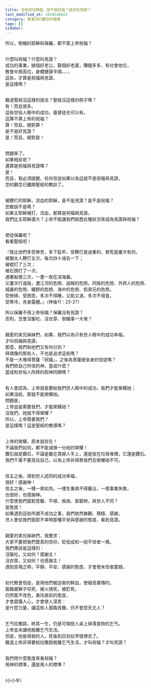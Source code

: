 ```yaml
---
title: 沒有成功興盛，就不是祝福？就沒有見證？
last_modified_at: 1610548822
category: 教會流行觀念的偏差
tags: []
sidebar: 
---
```


<p>所以，倒楣的耶穌和保羅，都不蒙上帝祝福？</p>
<p><br/>
什麼叫祝福？什麼叫見證？<br/>
成功的事業，嫁個好老公，娶個好老婆，賺錢多多，有社會地位，<br/>
教會中居高位，身體健康平順，、、、<br/>
這些，才算是祝福與見證，<br/>
是這樣嗎？</p>
<p><br/>
難道聖經沒這樣的說法？聖經沒這樣的例子嗎？<br/>
有！而且很多。<br/>
這些世俗人眼中的成功，基督徒也可以有。<br/>
這算不算上帝的祝福？<br/>
算！而且，絕對算！<br/>
是不是好見證？<br/>
是！而且，絕對是！</p>
<p><br/>
問題來了。<br/>
如果相反呢？<br/>
還算是祝福與見證嗎？<br/>
是！<br/>
而且，我必須提醒，任何信徒如果以為這就不是祝福與見證，<br/>
您的觀念已離開聖經的教訓了。</p>
<p><br/>
被鞭打的耶穌，流血的耶穌，是不是見證？是不是祝福？<br/>
您敢說不是嗎？<br/>
如果主耶穌被打、流血，都算是祝福與見證，<br/>
我們比主耶穌還大？上帝不能讓我們經歷此種狀況來成為見證與祝福？</p>
<p><br/>
使徒保羅呢？<br/>
看看聖經吧！</p>
<p>『我比他們多受勞苦，多下監牢，受鞭打是過重的，冒死是屢次有的。<br/>
被猶太人鞭打五次，每次四十減去一下；<br/>
被棍打了三次；<br/>
被石頭打了一次，<br/>
遇著船壞三次，一晝一夜在深海裏。<br/>
又屢次行遠路，遭江河的危險、盜賊的危險，同族的危險、外邦人的危險、<br/>
城裏的危險、曠野的危險、海中的危險、假弟兄的危險。<br/>
受勞碌、受困苦，多次不得睡，又飢又渴，多次不得食，<br/>
受寒冷，赤身露體。』（林後11：23-27）</p>
<p>所以保羅不得上帝祝福？保羅沒有見證？<br/>
否則，怎會沒飯吃、沒衣穿、倒楣事一大堆？</p>
<p><br/>
親愛的弟兄姊妹們，如果，我們以為只有世人眼中的成功幸福，<br/>
才叫祝福與見證，<br/>
那麼，我們和他們又有何分別？<br/>
拜偶像的那些人，不也是追求這些嗎？<br/>
不是一大堆得菩薩「祝福」，之後為菩薩塑金身的信徒嗎？<br/>
我們把自己所信的神，當成什麼？<br/>
當成和世俗人所拜的假神同類嗎？</p>
<p><br/>
有人會認為，上帝就是要給我們世人眼中的成功，我們才能榮耀祂；<br/>
如果沒給，那就不能榮耀祂。<br/>
問題是，<br/>
上帝豈是需要我們，才能榮耀祂？<br/>
沒我們，祂就不得榮耀？<br/>
所以，上帝需要我們？<br/>
是這樣嗎？這是聖經的教導嗎？</p>
<p><br/>
上帝的榮耀，原本就存在！<br/>
不論我們如何，都不能減損一分祂的榮耀！<br/>
鑽石就是鑽石，不論是戴在貴婦人手上，還是放在垃圾堆裡，它還是鑽石。<br/>
我們千萬不要高估自己，以為上帝非得靠我們去榮耀祂不可。</p>
<p><br/>
信主之後，得到世人認同的成功幸福，<br/>
很好！感謝神！<br/>
信主之後，一樣一貧如洗，一樣生重病不得醫治，一樣事業失敗，<br/>
也很好，也感謝神。<br/>
什麼使我們面對苦難、不順、疾病、貧窮時，與世人不同？<br/>
是態度！<br/>
如果遇到這些所謂不成功之事，我們依然樂觀、積極、感謝，<br/>
世人會從我們面對不幸時那種平安與感謝的態度，看到見證。</p>
<p><br/>
親愛的弟兄姊妹們，我懇求：<br/>
大家不要把我們寶貴的信仰，貶低成和一般不信者一樣。<br/>
我們應該是這樣的：<br/>
沒飯吃，又如何？感謝主！<br/>
沒衣穿，又如何？也感謝主！<br/>
遇到苦境之時，平靜、平安、感謝的態度，才會使未信者震撼。</p>
<p><br/>
初代教會信徒，是用他們被迫害的鮮血，使福音廣傳的。<br/>
面臨被獅子咬死，被火燒死，被釘死，<br/>
仍然面不改色，勇往直前的態度，<br/>
才會震懾人心，才會使人深思：<br/>
是什麼力量，讓這些人面臨苦難，仍不會怨天尤人？</p>
<p><br/>
乞丐拉撒路，終其一生，仍是可憐撿人桌上掉落食物的乞丐。<br/>
上帝並未讓他脫離乞丐生活。<br/>
但是，他是得救的人。死後到亞伯拉罕懷裡去了。<br/>
難道上帝非得要給拉撒路脫離乞丐生活，才叫祝福？才叫見證？</p>
<p><br/>
我們用什麼態度來看祝福？<br/>
用神的標準，還是用人的標準？</p>
<p><br/>
(小小羊）</p>
